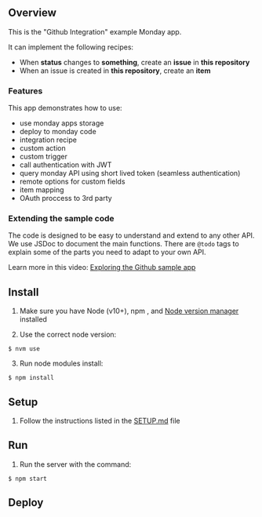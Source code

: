 ## Overview

This is the "Github Integration" example Monday app.

It can implement the following recipes: 
- When **status** changes to **something**, create an **issue** in **this repository**
- When an issue is created in **this repository**, create an **item**

### Features
This app demonstrates how to use:

- use monday apps storage
- deploy to monday code
- integration recipe
- custom action
- custom trigger
- call authentication with JWT
- query monday API using short lived token (seamless authentication)
- remote options for custom fields
- item mapping
- OAuth proccess to 3rd party

### Extending the sample code

The code is designed to be easy to understand and extend to any other API. We use JSDoc to document the main functions. There are `@todo` tags to explain some of the parts you need to adapt to your own API. 

Learn more in this video: [Exploring the Github sample app](https://www.youtube.com/watch?v=oxG6HVSQh5M)

## Install

1. Make sure you have Node (v10+), npm , and [Node version manager](https://github.com/nvm-sh/nvm) installed

2. Use the correct node version:

```
$ nvm use
```

3. Run node modules install:

```
$ npm install
```

## Setup

1. Follow the instructions listed in the [SETUP.md](SETUP.md) file 

## Run

1. Run the server with the command:

```
$ npm start
```

## Deploy